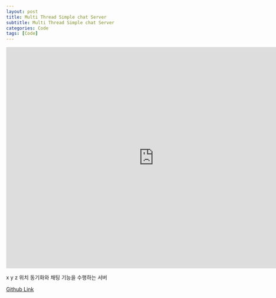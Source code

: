 ```yaml
---
layout: post
title: Multi Thread Simple chat Server
subtitle: Multi Thread Simple chat Server
categories: Code
tags: [Code]
---
```


<iframe width="800" height="600" src="https://www.youtube.com/embed/IeNPu2R8qrc" title="Multi Thread Simple Game Server" frameborder="0" allow="accelerometer; autoplay; clipboard-write; encrypted-media; gyroscope; picture-in-picture; web-share" referrerpolicy="strict-origin-when-cross-origin" allowfullscreen></iframe>


x y z 위치 동기화와 채팅 기능을 수행하는 서버


[Github Link](https://github.com/OvenTD/Sever/tree/main/Muti_thread_server_and_client)
